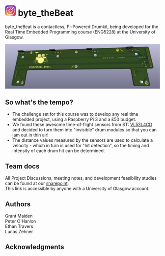 
# [<img src="./docs/Instagram_icon.png.webp" width="35"/>](https://www.instagram.com/byte.thebeat/) byte_theBeat  
byte_theBeat is a contactless, Pi-Powered Drumkit, being developed for the Real Time Embedded Programming course (ENG5228) at the University of Glasgow.  

<img src="./docs/ByteThisBeat.jpg" alt="Alt text" title="(byte)this.beat; PCB">

## So what's the tempo?

* The challenge set for this course was to develop any real time embedded project, using a Raspberry Pi 3 and a £50 budget.  
* We found these awesome time-of-flight sensors from ST: [VL53L4CD](https://www.st.com/en/imaging-and-photonics-solutions/vl53l4cd.html)  
and decided to turn them into "invisible" drum modules so that you can jam out in thin air!  
* The distance values measured by the sensors are used to calculate a velocity - which in turn is used for "hit detection", so the timing and intensity of each drum hit can be determined.

## Team docs

All Project Discussions, meeting notes, and development feasibility studies can be found at our [sharepoint](https://gla.sharepoint.com/:o:/s/ENG5228RTEP/Er4JzmCRMUZCnUjhNUSQIA8BrX5IVSQI6c456dHyLfZf0w?e=HDqj4z).  
This link is accessible by anyone with a University of Glasgow account.

## Authors

Grant Maiden  
Peter O'Hanlon  
Ethan Travers  
Lucas Zehner  

## Acknowledgments

